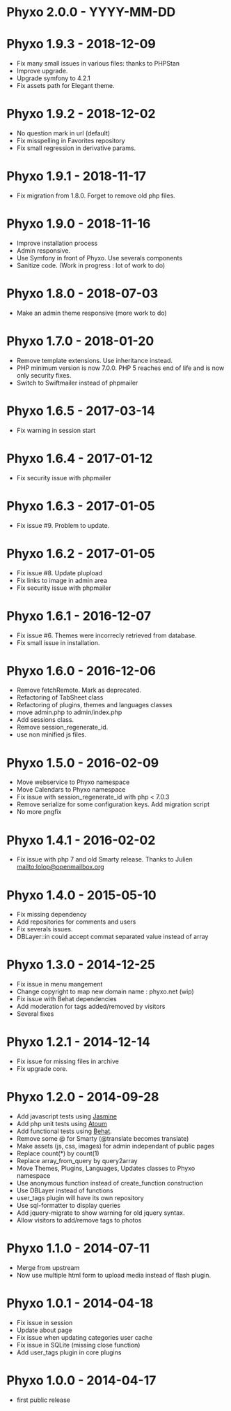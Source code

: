 # Phyxo 2.0.0 - YYYY-MM-DD

# Phyxo 1.9.3 - 2018-12-09
-   Fix many small issues in various files: thanks to PHPStan
-   Improve upgrade.
-   Upgrade symfony to 4.2.1
-   Fix assets path for Elegant theme.

# Phyxo 1.9.2 - 2018-12-02
-   No question mark in url (default)
-   Fix misspelling in Favorites repository
-   Fix small regression in derivative params.

# Phyxo 1.9.1 - 2018-11-17
-   Fix migration from 1.8.0. Forget to remove old php files.

# Phyxo 1.9.0 - 2018-11-16
-   Improve installation process
-   Admin responsive.
-   Use Symfony in front of Phyxo. Use severals components
-   Sanitize code. (Work in progress : lot of work to do)

# Phyxo 1.8.0 - 2018-07-03

-   Make an admin theme responsive (more work to do)

# Phyxo 1.7.0 - 2018-01-20

-   Remove template extensions. Use inheritance instead.
-   PHP minimum version is now 7.0.0. PHP 5 reaches end of life and is now only security fixes.
-   Switch to Swiftmailer instead of phpmailer

# Phyxo 1.6.5 - 2017-03-14

-   Fix warning in session start

# Phyxo 1.6.4 - 2017-01-12

-   Fix security issue with phpmailer

# Phyxo 1.6.3 - 2017-01-05

-   Fix issue #9. Problem to update.

# Phyxo 1.6.2 - 2017-01-05

-   Fix issue #8. Update plupload
-   Fix links to image in admin area
-   Fix security issue with phpmailer

# Phyxo 1.6.1 - 2016-12-07

-   Fix issue #6. Themes were incorrecly retrieved from database.
-   Fix small issue in installation.

# Phyxo 1.6.0 - 2016-12-06

-   Remove fetchRemote. Mark as deprecated.
-   Refactoring of TabSheet class
-   Refactoring of plugins, themes and languages classes
-   move admin.php to admin/index.php
-   Add sessions class.
-   Remove session_regenerate_id.
-   use non minified js files.

# Phyxo 1.5.0 - 2016-02-09

-   Move webservice to Phyxo namespace
-   Move Calendars to Phyxo namespace
-   Fix issue with session_regenerate_id with php < 7.0.3
-   Remove serialize for some configuration keys. Add migration script
-   No more pngfix

# Phyxo 1.4.1 - 2016-02-02

-   Fix issue with php 7 and old Smarty release.
    Thanks to Julien <mailto:lolop@openmailbox.org>

# Phyxo 1.4.0 - 2015-05-10

-   Fix missing dependency
-   Add repositories for comments and users
-   Fix severals issues.
-   DBLayer::in could accept commat separated value instead of array

# Phyxo 1.3.0 - 2014-12-25

-   Fix issue in menu mangement
-   Change copyright to map new domain name : phyxo.net (wip)
-   Fix issue with Behat dependencies
-   Add moderation for tags added/removed by visitors
-   Several fixes

# Phyxo 1.2.1 - 2014-12-14

-   Fix issue for missing files in archive
-   Fix upgrade core.

# Phyxo 1.2.0 - 2014-09-28

-   Add javascript tests using [Jasmine](http://jasmine.github.io/)
-   Add php unit tests using [Atoum](http://atoum.org/)
-   Add functional tests using [Behat](http://www.behat.org).
-   Remove some @ for Smarty (@translate becomes translate)
-   Make assets (js, css, images) for admin independant of public pages
-   Replace count(\*) by count(1)
-   Replace array_from_query by query2array
-   Move Themes, Plugins, Languages, Updates classes to Phyxo namespace
-   Use anonymous function instead of create_function construction
-   Use DBLayer instead of functions
-   user_tags plugin will have its own repository
-   Use sql-formatter to display queries
-   Add jquery-migrate to show warning for old jquery syntax.
-   Allow visitors to add/remove tags to photos

# Phyxo 1.1.0 - 2014-07-11

-   Merge from upstream
-   Now use multiple html form to upload media instead of flash plugin.

# Phyxo 1.0.1 - 2014-04-18

-   Fix issue in session
-   Update about page
-   Fix issue when updating categories user cache
-   Fix issue in SQLite (missing close function)
-   Add user_tags plugin in core plugins

# Phyxo 1.0.0 - 2014-04-17

-   first public release
